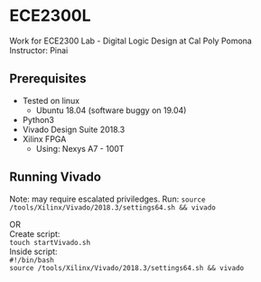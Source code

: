 # ECE2300L
Work for ECE2300 Lab - Digital Logic Design at Cal Poly Pomona  
Instructor: Pinai

## Prerequisites
  - Tested on linux
    - Ubuntu 18.04 (software buggy on 19.04)
  - Python3
  - Vivado Design Suite 2018.3
  - Xilinx FPGA 
    - Using: Nexys A7 - 100T

## Running Vivado
  Note: may require escalated priviledges.
  Run:
  `source /tools/Xilinx/Vivado/2018.3/settings64.sh && vivado`   
  
  OR   
  Create script:  
  `touch startVivado.sh`    
  Inside script:  
  `#!/bin/bash`  
  `source /tools/Xilinx/Vivado/2018.3/settings64.sh && vivado`  
  
